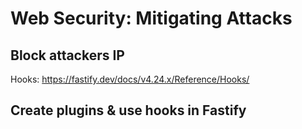 # Web Security: Mitigating Attacks

## Block attackers IP

Hooks: https://fastify.dev/docs/v4.24.x/Reference/Hooks/

## Create plugins & use hooks in Fastify


